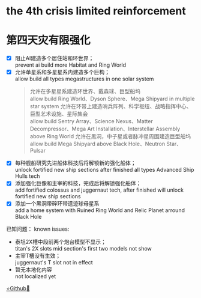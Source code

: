 # the 4th crisis limited reinforcement
# 第四天灾有限强化
- [x] 阻止AI建造多个居住站和环世界；  
      prevent ai build more Habitat and Ring World
- [x] 允许单星系和多星星系内建造多个巨构；  
      allow build all types megastructures in one solar system
	> 允许在多星星系建造环世界、戴森球、巨型船坞  
      allow build Ring World、Dyson Sphere、Mega Shipyard in multiple star system
	> 允许在环带上建造哨兵阵列、科学枢纽、战略指挥中心、巨型艺术设施、星际集会  
      allow build Sentry Array、Science Nexus、Matter Decompressor、Mega Art Installation、Interstellar Assembly above Ring World
	> 允许在黑洞，中子星或者脉冲星周围建造巨型船坞
      allow build Mega Shipyard above Black Hole、Neutron Star、Pulsar
- [x] 每种舰船研究先进船体科技后将解锁新的强化船体；  
      unlock fortified new ship sections after finished all types Advanced Ship Hulls tech
- [x] 添加强化巨像和主宰的科技，完成后将解锁强化船体；  
      add fortified colossus and juggernaut tech, after finished will unlock fortified new ship sections
- [x] 添加一个黑洞带碎环带遗迹球母星系  
      add a home system with Ruined Ring World and Relic Planet arround Black Hole

已知问题：
known issues:
- 泰坦2X槽中段前两个炮台模型不显示；  
  titan's 2X slots mid section's first two models not show
- 主宰T槽没有生效；  
  juggernaut's T slot not in effect
- 暂无本地化内容  
  not localized yet

[⭐Github🌟](https://github.com/Diadormu/4th_crisis_plus)